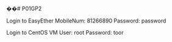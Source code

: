 ��# P01GP2

Login to EasyEther
MobileNum: 81266890
Password: password

Login to CentOS VM
User: root
Password: toor
